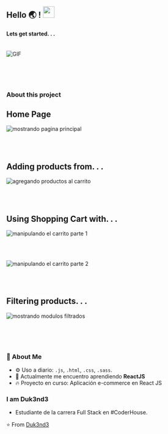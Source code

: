 ## Hello 🌏 ! <img src="https://raw.githubusercontent.com/iampavangandhi/iampavangandhi/master/gifs/Hi.gif" width="30px"></h2>

#### Lets get started. . .

<br />
<img text-align="right" alt="GIF" src="https://media.giphy.com/media/13HgwGsXF0aiGY/giphy.gif" />

<br /><br /><br />

### About this project

## Home Page

<img text-align="right" alt="mostrando pagina principal" src="https://s10.gifyu.com/images/mostrando_pagina_principal1.gif" />

<br /><br />

## Adding products from. . .

<img text-align="right" alt="agregando productos al carrito" src="https://s10.gifyu.com/images/agregando_productos_al_carrito.gif">

<br /><br />

## Using Shopping Cart with. . .

<img text-align="right" alt="manipulando el carrito parte 1" src="https://s10.gifyu.com/images/manipulando_carrito_parte_1.gif" />

<br /><br />

<img text-align="right" alt="manipulando el carrito parte 2" src="https://s10.gifyu.com/images/manipulando_carrito_parte_2.gif" />

<br /><br />

## Filtering products. . .

<img text-align="right" alt="mostrando modulos filtrados" src="https://s10.gifyu.com/images/mostrando_modulos_filtrados.gif" />

<br /><br /><br />

### 🚀 About Me

- ⚙️ Uso a diario: `.js`, `.html`, `.css`, `.sass`.
- 🔭 Actualmente me encuentro aprendiendo **ReactJS**
- 🔥 Proyecto en curso: Aplicación e-commerce en React JS

### I am Duk3nd3

- Estudiante de la carrera Full Stack en #CoderHouse.

⭐️ From [Duk3nd3](https://github.com/Duk3nd3/)
